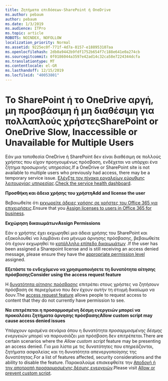 ```yaml
---
title: Ζητήματα επιδόσεων-SharePoint ή OneDrive
ms.author: pebaum
author: pebaum
ms.date: 1/3/2019
ms.audience: ITPro
ms.topic: article
ROBOTS: NOINDEX, NOFOLLOW
localization_priority: Normal
ms.assetid: 9225ec0f-771f-4d7a-8157-e188953107aa
ms.openlocfilehash: 2db0a9442b9fdf1752b654f7c188e641e0a274cb
ms.sourcegitcommit: 0f0186044a3597e42ad14c32ca58e7224344dcfa
ms.translationtype: MT
ms.contentlocale: el-GR
ms.lasthandoff: 12/15/2019
ms.locfileid: "40053801"
---
```

# <a name="sharepoint-or-onedrive-slow-inaccessible-or-unavailable-for-multiple-users"></a><span data-ttu-id="aded5-102">Το SharePoint ή το OneDrive αργή, μη προσβάσιμη ή μη διαθέσιμη για πολλαπλούς χρήστες</span><span class="sxs-lookup"><span data-stu-id="aded5-102">SharePoint or OneDrive Slow, Inaccessible or Unavailable for Multiple Users</span></span>

<span data-ttu-id="aded5-103">Εάν μια τοποθεσία OneDrive ή SharePoint δεν είναι διαθέσιμη σε πολλούς χρήστες που είχαν προηγουμένως πρόσβαση, ενδέχεται να υπάρχει ένα ζήτημα προσωρινής υπηρεσίας.</span><span class="sxs-lookup"><span data-stu-id="aded5-103">If a OneDrive or SharePoint site is not available to multiple users who previously had access, there may be a temporary service issue.</span></span> <span data-ttu-id="aded5-104">[Ελέγξτε τον πίνακα εργαλείων εύρυθμης λειτουργίας υπηρεσίας](https://portal.office.com/adminportal/home#/servicehealth).</span><span class="sxs-lookup"><span data-stu-id="aded5-104">[Check the service health dashboard](https://portal.office.com/adminportal/home#/servicehealth).</span></span>

<span data-ttu-id="aded5-105">**Προσθήκη και άδεια χρήσης του χρήστη**</span><span class="sxs-lookup"><span data-stu-id="aded5-105">**Add and license the user**</span></span>

<span data-ttu-id="aded5-106">Βεβαιωθείτε ότι [εκχωρείτε άδειες χρήσης σε χρήστες του Office 365 για επιχειρήσεις](https://docs.microsoft.com/office365/admin/subscriptions-and-billing/assign-licenses-to-users?view=o365-worldwide&amp;tabs=One).</span><span class="sxs-lookup"><span data-stu-id="aded5-106">Ensure that you [Assign licenses to users in Office 365 for business](https://docs.microsoft.com/office365/admin/subscriptions-and-billing/assign-licenses-to-users?view=o365-worldwide&amp;tabs=One).</span></span>


<span data-ttu-id="aded5-107">**Εκχώρηση δικαιωμάτων**</span><span class="sxs-lookup"><span data-stu-id="aded5-107">**Assign Permissions**</span></span>

<span data-ttu-id="aded5-108">Εάν ο χρήστης έχει εκχωρηθεί μια άδεια χρήσης του SharePoint και εξακολουθεί να λαμβάνει ένα μήνυμα άρνησης πρόσβασης, βεβαιωθείτε ότι έχουν εκχωρηθεί το [κατάλληλο επίπεδο δικαιωμάτων](https://docs.microsoft.com/sharepoint/understanding-permission-levels) .</span><span class="sxs-lookup"><span data-stu-id="aded5-108">If the user has been assigned a Sharepoint license and is still receiving an access denied message, please ensure they have the [appropriate permission level](https://docs.microsoft.com/sharepoint/understanding-permission-levels) assigned.</span></span>

<span data-ttu-id="aded5-109">**Εξετάστε το ενδεχόμενο να χρησιμοποιήσετε τη δυνατότητα αίτησης πρόσβασης**</span><span class="sxs-lookup"><span data-stu-id="aded5-109">**Consider using the access request feature**</span></span>

<span data-ttu-id="aded5-110">Η [δυνατότητα αίτησης πρόσβασης](https://support.office.com/article/Set-up-and-manage-access-requests-94B26E0B-2822-49D4-929A-8455698654B3) επιτρέπει στους χρήστες να ζητήσουν πρόσβαση σε περιεχόμενο που δεν έχουν αυτήν τη στιγμή δικαίωμα να δουν.</span><span class="sxs-lookup"><span data-stu-id="aded5-110">The [access request feature](https://support.office.com/article/Set-up-and-manage-access-requests-94B26E0B-2822-49D4-929A-8455698654B3) allows people to request access to content that they do not currently have permission to see.</span></span>

<span data-ttu-id="aded5-111">**Να επιτρέπεται η προσαρμοσμένη δέσμη ενεργειών μπορεί να προκαλέσει ζητήματα άρνησης πρόσβασης**</span><span class="sxs-lookup"><span data-stu-id="aded5-111">**Allow custom script may cause access denied issues**</span></span>

<span data-ttu-id="aded5-112">Υπάρχουν ορισμένα σενάρια όπου η δυνατότητα *προσαρμοσμένης δέσμης ενεργειών* μπορεί να παρουσιάζει μια πρόσβαση δεν επιτρέπεται.</span><span class="sxs-lookup"><span data-stu-id="aded5-112">There are certain scenarios where the *Allow custom script* feature may be presenting an access denied.</span></span> <span data-ttu-id="aded5-113">Για μια λίστα με τις δυνατότητες που επηρεάζονται, ζητήματα ασφαλείας και τη δυνατότητα απενεργοποίησης της δυνατότητας.</span><span class="sxs-lookup"><span data-stu-id="aded5-113">For a list of features affected, security considerations and the ability to disable the feature.</span></span> <span data-ttu-id="aded5-114">Παρακαλούμε επισκεφθείτε την [Αποδοχή ή την αποτροπή προσαρμοσμένης δέσμης ενεργειών](https://docs.microsoft.com/sharepoint/allow-or-prevent-custom-script).</span><span class="sxs-lookup"><span data-stu-id="aded5-114">Please visit [Allow or prevent custom script](https://docs.microsoft.com/sharepoint/allow-or-prevent-custom-script).</span></span>

